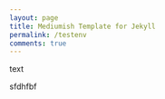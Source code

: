 ```yaml
---
layout: page
title: Mediumish Template for Jekyll
permalink: /testenv
comments: true
---
```


<div class="row justify-content-between">
<div class="col-md-8 pr-5">
<p>text</p>
<p>sfdhfbf</p>
</div>
</div>